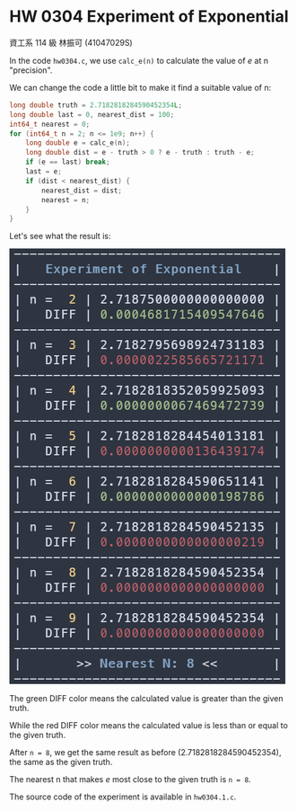 # HW 0304 Experiment of Exponential

資工系 114 級 林振可 (41047029S)

In the code `hw0304.c`, we use `calc_e(n)` to calculate the value of $e$ at n "precision".

We can change the code a little bit to make it find a suitable value of n:

```c
long double truth = 2.7182818284590452354L;
long double last = 0, nearest_dist = 100;
int64_t nearest = 0;
for (int64_t n = 2; n <= 1e9; n++) {
    long double e = calc_e(n);
    long double dist = e - truth > 0 ? e - truth : truth - e;
    if (e == last) break;
    last = e;
    if (dist < nearest_dist) {
        nearest_dist = dist;
        nearest = n;
    }
}
```

Let's see what the result is:

![Result](./images/01.png)

The green DIFF color means the calculated value is greater than the given truth.

While the red DIFF color means the calculated value is less than or equal to the given truth.

After `n = 8`, we get the same result as before (2.7182818284590452354), the same as the given truth.

The nearest n that makes $e$ most close to the given truth is `n = 8`.

The source code of the experiment is available in `hw0304.1.c`.
